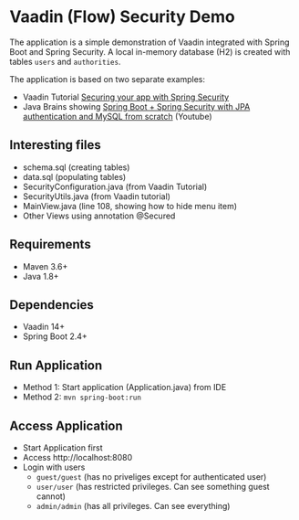 # Vaadin (Flow) Security Demo

The application is a simple demonstration of Vaadin integrated with Spring Boot and Spring Security.
A local in-memory database (H2) is created with tables `users` and `authorities`.

The application is based on two separate examples: 
* Vaadin Tutorial [Securing your app with Spring Security](https://vaadin.com/learn/tutorials/securing-your-app-with-spring-security)
* Java Brains showing [Spring Boot + Spring Security with JPA authentication and MySQL from scratch](https://www.youtube.com/watch?v=TNt3GHuayXs&list=PL7sN6F00MxZbcUxfVSHscl72fH_K2-35l) (Youtube)

## Interesting files
* schema.sql (creating tables)
* data.sql (populating tables)
* SecurityConfiguration.java (from Vaadin Tutorial)
* SecurityUtils.java (from Vaadin tutorial)
* MainView.java (line 108, showing how to hide menu item)
* Other Views using annotation @Secured

## Requirements
* Maven 3.6+
* Java 1.8+

## Dependencies
* Vaadin 14+
* Spring Boot 2.4+

## Run Application
* Method 1: Start application (Application.java) from IDE
* Method 2: `mvn spring-boot:run` 

## Access Application
* Start Application first
* Access http://localhost:8080 
* Login with users
  * `guest/guest` (has no priveliges except for authenticated user)
  * `user/user` (has restricted privileges. Can see something guest cannot)
  * `admin/admin` (has all privileges. Can see everything)
